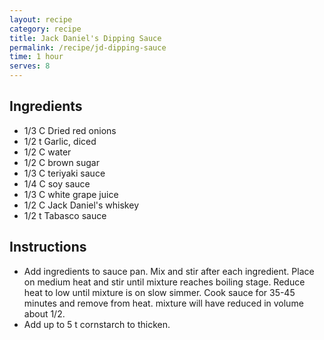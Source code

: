 ```yaml
---
layout: recipe
category: recipe
title: Jack Daniel's Dipping Sauce
permalink: /recipe/jd-dipping-sauce
time: 1 hour
serves: 8
---
```


## Ingredients

- 1/3 C Dried red onions
- 1/2 t Garlic, diced
- 1/2 C water
- 1/2 C brown sugar
- 1/3 C teriyaki sauce
- 1/4 C soy sauce
- 1/3 C white grape juice
- 1/2 C Jack Daniel's whiskey
- 1/2 t Tabasco sauce

## Instructions

- Add ingredients to sauce pan. Mix and stir after each ingredient. Place on medium heat and stir until mixture reaches boiling stage. Reduce heat to low until mixture is on slow simmer. Cook sauce for 35-45 minutes and remove from heat. mixture will have reduced in volume about 1/2.
- Add up to 5 t cornstarch to thicken.
